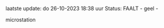 laatste update: 
do 26-10-2023 18:38   uur 
Status: FAALT - geel - 
<div class="service Y">microstation</div>